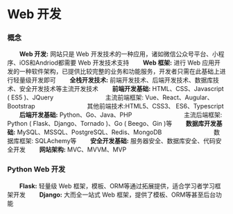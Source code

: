 # Web 开发
### 概念
&emsp;&emsp;**Web 开发:** 网站只是 Web 开发技术的一种应用，诸如微信公众号平台、小程序、iOS和Andriod都需要 Web 开发技术支持
&emsp;&emsp;**Web 框架:** 进行 Web 应用开发的一种软件架构，已提供比较完整的业务和功能服务，开发者只需在此基础上进行轻量级开发即可
&emsp;&emsp;**全栈开发技术:** 前端开发技术、后端开发技术、数据库技术、安全开发技术等主流开发技术
&emsp;&emsp;**前端开发基础:** HTML、CSS、Javascript ( ES5 )、JQuery
&emsp;&emsp;&emsp;&emsp;&emsp;&emsp;&emsp;&emsp; 主流前端框架: Vue、React、Augular、Bootstrap
&emsp;&emsp;&emsp;&emsp;&emsp;&emsp;&emsp;&emsp; 其他前端技术:HTML5、CSS3、 ES6、Typescript
&emsp;&emsp;**后端开发基础:** Python、Go、Java、PHP
&emsp;&emsp;&emsp;&emsp;&emsp;&emsp;&emsp;&emsp; 主流后端框架: Python ( Flask、Django、Tornado )、Go ( Beego、Gin )等
&emsp;&emsp;**数据库开发基础:** MySQL、MSSQL、PostgreSQL、Redis、MongoDB
&emsp;&emsp;&emsp;&emsp;&emsp;&emsp;&emsp;&emsp; 数据库框架: SQLAchemy等
&emsp;&emsp;**安全开发基础:** 服务器安全、数据库安全、代码安全开发
&emsp;&emsp;**网站架构:** MVC、MVVM、MVP
### Python Web 开发
&emsp;&emsp;**Flask:** 轻量级 Web 框架，模板、ORM等通过拓展提供，适合学习者学习框架开发
&emsp;&emsp;**Django:** 大而全一站式 Web 框架，提供了模板、ORM等甚至后台功能










